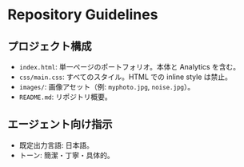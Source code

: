 # Repository Guidelines

## プロジェクト構成
- `index.html`: 単一ページのポートフォリオ。本体と Analytics を含む。
- `css/main.css`: すべてのスタイル。HTML での inline style は禁止。
- `images/`: 画像アセット（例: `myphoto.jpg`, `noise.jpg`）。
- `README.md`: リポジトリ概要。

## エージェント向け指示
- 既定出力言語: 日本語。
- トーン: 簡潔・丁寧・具体的。